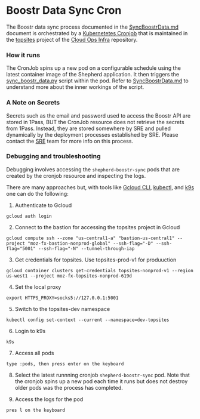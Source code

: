 # Boostr Data Sync Cron

The Boostr data sync process documented in the [SyncBoostrData.md](syncBoostrData.md) document is orchestrated by a [Kubernetetes Cronjob](https://kubernetes.io/docs/concepts/workloads/controllers/cron-jobs/) that is maintained in the [topsites](https://github.com/mozilla-services/cloudops-infra/tree/master/projects/topsites) project of the 
[Cloud Ops Infra](https://github.com/mozilla-services/cloudops-infra/tree/master) repository. 

### How it runs

The CronJob spins up a new pod on a configurable schedule using the latest container image of the Shepherd application. It then triggers the 
[sync_boostr_data.py](consvc_shepherd/management/commands/sync_boostr_data.py) script within the pod. Refer to [SyncBoostrData.md](syncBoostrDataCron.md) to understand more about the inner workings of the script.



### A Note on Secrets

Secrets such as the email and password used to access the Boostr API are stored in 1Pass, BUT the CronJob resource does not retrieve the secrets from 1Pass. Instead, they are stored somewhere by SRE and pulled dynamically by the deployment processes established by SRE. Please contact the [SRE](https://mozilla.enterprise.slack.com/archives/C019WG3TTM2) team for more info on this process.


### Debugging and troubleshooting

Debugging involves accessing the `shepherd-boostr-sync` pods that are created by the cronjob resource and inspecting the logs. 

There are many approaches but, with tools like [Gcloud CLI](https://cloud.google.com/sdk/docs/install), [kubectl](https://kubernetes.io/docs/reference/kubectl/), and [k9s](https://k9scli.io/) one can do the following:

1. Authenticate to Gcloud
```
gcloud auth login
```
2. Connect to the bastion for accessing the topsites project in Gcloud
```
gcloud compute ssh --zone "us-central1-a" "bastion-us-central1" --project "moz-fx-bastion-nonprod-global" --ssh-flag="-D" --ssh-flag="5001" --ssh-flag="-N" --tunnel-through-iap
``` 
3. Get credentials for topsites. Use  topsites-prod-v1 for produuction
```
gcloud container clusters get-credentials topsites-nonprod-v1 --region us-west1 --project moz-fx-topsites-nonprod-619d
```
4. Set the local proxy
```
export HTTPS_PROXY=socks5://127.0.0.1:5001
```
5. Switch to the topsites-dev namespace
```
kubectl config set-context --current --namespace=dev-topsites
```
6. Login to k9s
```
k9s
```
7. Access all pods
```
type :pods, then press enter on the keyboard
```
8. Select the latest runnning cronjob `shepherd-boostr-sync` pod. Note that the cronjob spins up a new pod each time it runs but does not destroy older pods was the process has completed.

9. Access the logs for the pod
```
pres l on the keyboard
```
